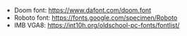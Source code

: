 * Doom font: https://www.dafont.com/doom.font
* Roboto font: https://fonts.google.com/specimen/Roboto
* IMB VGA8: https://int10h.org/oldschool-pc-fonts/fontlist/